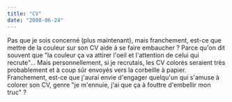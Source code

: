 ```yaml
---
title: "CV"
date: "2008-06-24"
---
```


Pas que je sois concerné (plus maintenant), mais franchement, est-ce que mettre de la couleur sur son CV aide à se faire embaucher ? Parce qu'on dit souvent que "la couleur ça va attirer l'oeil et l'attention de celui qui recrute"... Mais personnellement, si je recrutais, les CV colorés seraient très probablement et à coup sûr envoyés vers la corbeille à papier. Franchement, est-ce que j'aurai envie d'engager quelqu'un qui s'amuse à colorer son CV, genre "je m'ennuie, j'ai que ça à fouttre d'embellir mon truc" ?
